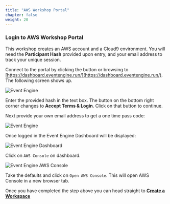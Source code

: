 ```yaml
---
title: "AWS Workshop Portal"
chapter: false
weight: 20
---
```


### Login to AWS Workshop Portal

This workshop creates an AWS account and a Cloud9 environment. You will need the **Participant Hash** provided upon entry, and your email address to track your unique session.

Connect to the portal by clicking the button or browsing to [https://dashboard.eventengine.run/](https://dashboard.eventengine.run/). The following screen shows up.

![Event Engine](/images/event-engine-initial-screen.png)

Enter the provided hash in the text box. The button on the bottom right corner changes to **Accept Terms & Login**. Click on that button to continue.

Next provide your own email address to get a one time pass code:

![Event Engine](/images/andyt/otp.jpg)

Once logged in the Event Engine Dashboard will be displayed:

![Event Engine Dashboard](/images/event-engine-dashboard.png)

Click on `AWS Console` on dashboard.

![Event Engine AWS Console](/images/event-engine-aws-console.png)

Take the defaults and click on `Open AWS Console`. This will open AWS Console in a new browser tab.

Once you have completed the step above you can head straight to [**Create a Workspace**](/020_prerequisites/workspace/)
